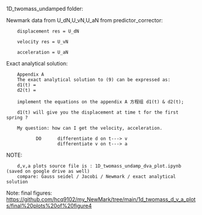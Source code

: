 
1D_twomass_undamped folder:

Newmark data from U_dN,U_vN,U_aN from predictor_corrector:

        displacement res = U_dN
        
        velocity res = U_vN
        
        acceleration = U_aN
        
 Exact analytical solution:
 
        Appendix A
        The exact analytical solution to (9) can be expressed as:
        d1(t) =
        d2(t) = 
        
        implement the equations on the appendix A 方程组 d1(t) & d2(t);
        
        d1(t) will give you the displacement at time t for the first spring ?
        
        My question: how can I get the velocity, acceleration.
                     
               DO      differentiate d on t---> v
                       differentiate v on t---> a  
                     

NOTE:

        d,v,a plots source file is : 1D_twomass_undamp_dva_plot.ipynb  (saved on google drive as well)
        compare: Gauss seidel / Jacobi / Newmark / exact analytical solution
 
Note: final figures: 
        https://github.com/hcq9102/my_NewMark/tree/main/1d_twomass_d_v_a_plots/final%20plots%20of%20figure4
      
